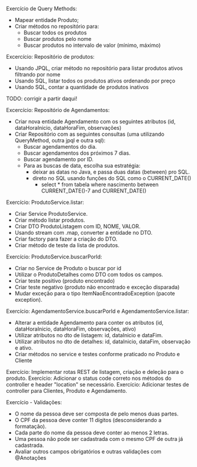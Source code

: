Exercício de Query Methods:
  - Mapear entidade Produto;
  - Criar métodos no repositório para:
    - Buscar todos os produtos
    - Buscar produtos pelo nome
    - Buscar produtos no intervalo de valor (mínimo, máximo)

Excercício: Repositório de produtos:
  - Usando JPQL, criar método no repositório para listar produtos ativos filtrando por nome
  - Usando SQL, listar todos os produtos ativos ordenando por preço
  - Usando SQL, contar a quantidade de produtos inativos

TODO: corrigir a partir daqui!

Excercício: Repositório de Agendamentos:

- Criar nova entidade Agendamento com os seguintes atributos (id, dataHoraInicio, dataHoraFim, observações)
- Criar Repositório com as seguintes consultas (uma utilizando QueryMethod, outra jpql e outra sql):
  - Buscar agendamentos do dia.
  - Buscar agendamentos dos próximos 7 dias.
  - Buscar agendamento por ID.
  - Para as buscas de data, escolha sua estratégia:
    - deixar as datas no Java, e passa duas datas (between) pro SQL.
    - direto no SQL usando funções do SQL como o CURRENT_DATE()
        - select * from tabela where nascimento between CURRENT_DATE()-7 and CURRENT_DATE()

Exercício: ProdutoService.listar:

- Criar Service ProdutoService.
- Criar método listar produtos.
- Criar DTO ProdutoListagem com ID, NOME, VALOR.
- Usando stream com .map, converter a entidade no DTO.
- Criar factory para fazer a criação do DTO.
- Criar método de teste da lista de produtos.

Exercício: ProdutoService.buscarPorId:

- Criar no Service de Produto o buscar por id
- Utilizar o ProdutoDetalhes como DTO com todos os campos.
- Criar teste positivo (produto encontrado)
- Criar teste negativo (produto não encontrado e exceção disparada)
- Mudar exceção para o tipo ItemNaoEncontradoException (pacote exception).

Exercício: AgendamentoService.buscarPorId e AgendamentoService.listar:

- Alterar a entidade Agendamento para conter os atributos (id, dataHoraInicio, dataHoraFim, observações, ativo)
- Utilizar atributos no dto de listagem: id, dataInicio e dataFim.
- Utilizar atributos no dto de detalhes: id, dataInicio, dataFim, observação e ativo.
- Criar métodos no service e testes conforme praticado no Produto e Cliente

Exercício: Implementar rotas REST de listagem, criação e deleção para o produto.
Exercício: Adicionar o status code correto nos métodos do controller e header "location" se necessário.
Exercício: Adicionar testes de controller para Clientes, Produto e Agendamento.

Exercício - Validações:
- O nome da pessoa deve ser composta de pelo menos duas partes.
- O CPF da pessoa deve conter 11 dígitos (desconsiderando a formatação).
- Cada parte do nome da pessoa deve conter ao menos 2 letras.
- Uma pessoa não pode ser cadastrada com o mesmo CPF de outra já cadastrada.
- Avaliar outros campos obrigatórios e outras validações com @Anotações